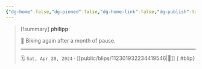 ```yaml
---
{"dg-home":false,"dg-pinned":false,"dg-home-link":false,"dg-publish":true,"type":"blip","disabled rules":["yaml-title","yaml-title-alias","file-name-heading"],"title":"philipp on mastodon @ 2024-04-20","created-date":"2024-04-20T05:38:15","id":112301932234419550,"updated-date":"2025-05-02T08:50:44","dg-path":"blips/112301932234419546.md","permalink":"/blips/112301932234419546/","dgPassFrontmatter":true}
---
```


> [!summary] **philipp**:
>
> 🚴 Biking again after a month of pause.
> - - -
>
> 🗓️ `Sat, Apr 20, 2024` · [[public/blips/112301932234419546\|🔗]]
{ #blip}


